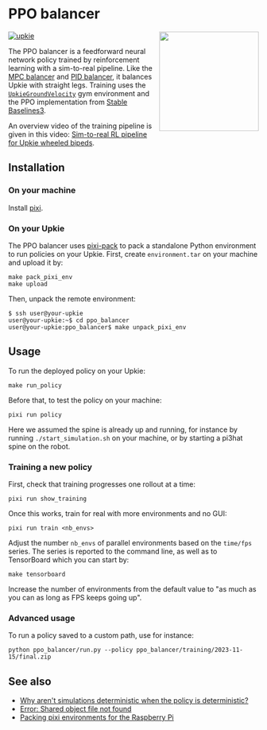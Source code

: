 # PPO balancer

<a href="https://youtube.com/shorts/bvWgYso1dzI">
    <img src="https://github.com/upkie/ppo_balancer/assets/1189580/3c4bac9b-02bf-429b-8b81-f931e4ce542f" align="right" height=200>
</a>

[![upkie](https://img.shields.io/badge/upkie-8.0.0-bbaacc)](https://github.com/upkie/upkie/tree/v8.0.0)

The PPO balancer is a feedforward neural network policy trained by reinforcement learning with a sim-to-real pipeline. Like the [MPC balancer](https://github.com/upkie/mpc_balancer) and [PID balancer](https://upkie.github.io/upkie/pid-balancer.html), it balances Upkie with straight legs. Training uses the <code><a href="https://upkie.github.io/upkie/classupkie_1_1envs_1_1upkie__ground__velocity_1_1UpkieGroundVelocity.html">UpkieGroundVelocity</a></code> gym environment and the PPO implementation from [Stable Baselines3](https://stable-baselines3.readthedocs.io/en/master/modules/ppo.html).

An overview video of the training pipeline is given in this video: [Sim-to-real RL pipeline for Upkie wheeled bipeds](https://www.youtube.com/shorts/bvWgYso1dzI).

## Installation

### On your machine

Install [pixi](https://pixi.sh/latest/#installation).

### On your Upkie

The PPO balancer uses [pixi-pack](https://github.com/Quantco/pixi-pack/releases) to pack a standalone Python environment to run policies on your Upkie. First, create `environment.tar` on your machine and upload it by:

```console
make pack_pixi_env
make upload
```

Then, unpack the remote environment:

```console
$ ssh user@your-upkie
user@your-upkie:~$ cd ppo_balancer
user@your-upkie:ppo_balancer$ make unpack_pixi_env
```

## Usage

To run the deployed policy on your Upkie:

```console
make run_policy
```

Before that, to test the policy on your machine:

```console
pixi run policy
```

Here we assumed the spine is already up and running, for instance by running `./start_simulation.sh` on your machine, or by starting a pi3hat spine on the robot.

### Training a new policy

First, check that training progresses one rollout at a time:

```console
pixi run show_training
```

Once this works, train for real with more environments and no GUI:

```console
pixi run train <nb_envs>
```

Adjust the number `nb_envs` of parallel environments based on the `time/fps` series. The series is reported to the command line, as well as to TensorBoard which you can start by:

```console
make tensorboard
```

Increase the number of environments from the default value to "as much as you can as long as FPS keeps going up".

### Advanced usage

To run a policy saved to a custom path, use for instance:

```console
python ppo_balancer/run.py --policy ppo_balancer/training/2023-11-15/final.zip
```

## See also

- [Why aren't simulations deterministic when the policy is deterministic?](https://github.com/orgs/upkie/discussions/471)
- [Error: Shared object file not found](https://github.com/upkie/ppo_balancer/issues/8)
- [Packing pixi environments for the Raspberry Pi](https://github.com/orgs/upkie/discussions/467)
